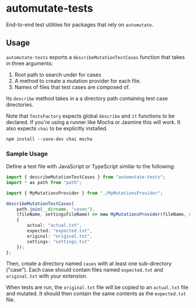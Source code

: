 # automutate-tests

End-to-end test utilities for packages that rely on `automutate`.

## Usage

`automutate-tests` exports a `describeMutationTestCases` function that takes in three arguments:

1. Root path to search under for cases
2. A method to create a mutation provider for each file.
3. Names of files that test cases are composed of.

Its `describe` method takes in a a directory path containing test case directories.

Note that `TestsFactory` expects global `describe` and `it` functions to be declared.
If you're using a runner like Mocha or Jasmine this will work.
It also expects `chai` to be explicitly installed.

```shell
npm install --save-dev chai mocha
```

### Sample Usage

Define a test file with JavaScript or TypeScript similar to the following:

```typescript
import { describeMutationTestCases } from "automutate-tests";
import * as path from "path";

import { MyMutationsProvider } from "./MyMutationsProvider";

describeMutationTestCases(
    path.join(__dirname, "cases"),
    (fileName, settingsFileName) => new MyMutationsProvider(fileName, settingsFileName),
    {
        actual: "actual.txt",
        expected: "expected.txt",
        original: "original.txt",
        settings: "settings.txt"
    });
};
```

Then, create a directory named `cases` with at least one sub-directory ("case").
Each case should contain files named `expected.txt` and `original.txt` with your extension.

When tests are run, the `original.txt` file will be copied to an `actual.txt` file and mutated.
It should then contain the same contents as the `expected.txt` file.
